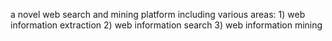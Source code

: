 a novel web search and mining platform including various areas: 1) web information extraction 2) web information search 3) web information mining
